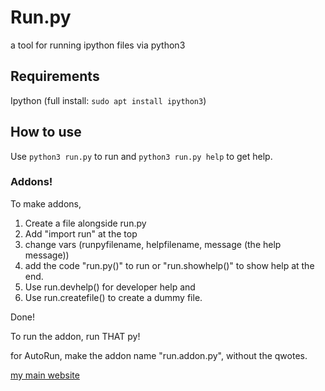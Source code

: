 # Run.py
a tool for running ipython files via python3

## Requirements
Ipython (full install: `sudo apt install ipython3`)

## How to use
Use `python3 run.py` to run and
`python3 run.py help` to get help.

### Addons!
To make addons,
   1. Create a file alongside run.py
   2. Add "import run" at the top
   3. change vars (runpyfilename, helpfilename, message (the help message))
   4. add the code "run.py()" to run or "run.showhelp()" to show help at the end.
   5. Use run.devhelp() for developer help and
   6. Use run.createfile() to create a dummy file.
      
Done!

To run the addon, run THAT py!

for AutoRun, make the addon name "run.addon.py", without the qwotes.

[my main website](http://oddcell.ca/)
